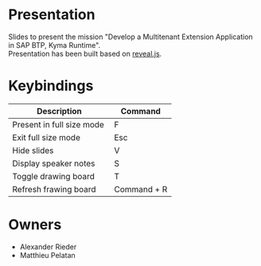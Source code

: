 # Presentation
Slides to present the mission "Develop a Multitenant Extension Application in SAP BTP, Kyma Runtime".  
Presentation has been built based on [reveal.js](https://revealjs.com/).

# Keybindings

| Description | Command |
|-------------|---------|
| Present in full size mode | F |
| Exit full size mode | Esc |
| Hide slides | V |
| Display speaker notes | S |
| Toggle drawing board | T |
| Refresh frawing board | Command + R |

# Owners
* Alexander Rieder
* Matthieu Pelatan